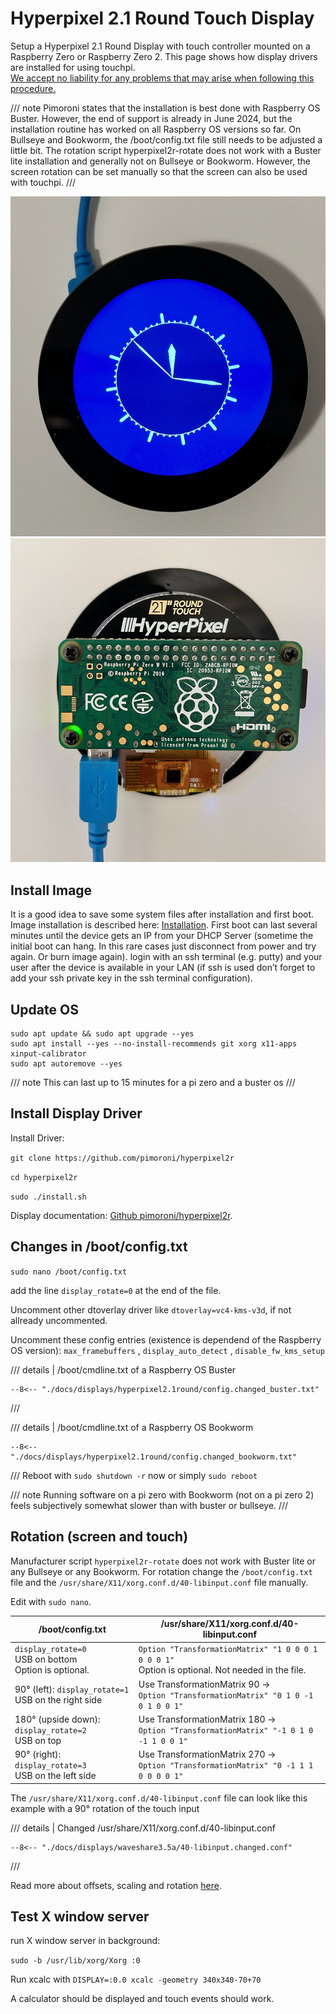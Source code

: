 # Hyperpixel 2.1 Round Touch Display 

Setup a Hyperpixel 2.1 Round Display with touch controller mounted on a Raspberry Zero or Raspberry Zero 2.
This page shows how display drivers are installed for using touchpi.<br>
<ins>We accept no liability for any problems that may arise when following this procedure.</ins>

/// note
Pimoroni states that the installation is best done with Raspberry OS Buster. 
However, the end of support is already in June 2024, but the installation routine has worked on all Raspberry OS versions so far. 
On Bullseye and Bookworm, the /boot/config.txt file still needs to be adjusted a little bit. 
The rotation script hyperpixel2r-rotate does not work with a Buster lite installation and generally not on Bullseye or Bookworm. 
However, the screen rotation can be set manually so that the screen can also be used with touchpi.
///

![touchpi @ hyperpixel 2.1 round display with RaSPI Zero ](../../img/PiZero_Hyperpixel2.1R_1.jpg)
![touchpi @ hyperpixel 2.1 round display with RaSPI Zero ](../../img/PiZero_Hyperpixel2.1R_2.jpg)

## Install Image
It is a good idea to save some system files after installation and first boot. 
Image installation is described here: [Installation](../../index.md#install).
First boot can last several minutes until the device gets an IP from your DHCP Server (sometime the initial boot can hang. 
In this rare cases just disconnect from power and try again. Or burn image again).
login with an ssh terminal (e.g. putty) and your user after the device is available in your LAN 
(if ssh is used don’t forget to add your ssh private key in the ssh terminal configuration).

## Update OS

```
sudo apt update && sudo apt upgrade --yes
sudo apt install --yes --no-install-recommends git xorg x11-apps xinput-calibrator
sudo apt autoremove --yes
```
/// note
This can last up to 15 minutes for a pi zero and a buster os
///

## Install Display Driver

Install Driver: 

`git clone https://github.com/pimoroni/hyperpixel2r`

`cd hyperpixel2r`

`sudo ./install.sh`

Display documentation: [Github pimoroni/hyperpixel2r](https://github.com/pimoroni/hyperpixel2r).

## Changes in /boot/config.txt

`sudo nano /boot/config.txt`

add the line `display_rotate=0` at the end of the file.

Uncomment other dtoverlay driver like `dtoverlay=vc4-kms-v3d`, if not allready uncommented.

Uncomment these config entries (existence is dependend of the Raspberry OS version):  `max_framebuffers` , `display_auto_detect` , `disable_fw_kms_setup`


/// details | /boot/cmdline.txt of a Raspberry OS Buster
```
--8<-- "./docs/displays/hyperpixel2.1round/config.changed_buster.txt"
```
///

/// details | /boot/cmdline.txt of a Raspberry OS Bookworm
```
--8<-- "./docs/displays/hyperpixel2.1round/config.changed_bookworm.txt"
```
///
Reboot with `sudo shutdown -r` now or simply `sudo reboot`

/// note
Running software on a pi zero with Bookworm (not on a pi zero 2) feels subjectively somewhat slower than with buster or bullseye.
///


## Rotation (screen and touch)

Manufacturer script `hyperpixel2r-rotate` does not work with Buster lite or any Bullseye or any Bookworm. 
For rotation change the `/boot/config.txt` file and the `/usr/share/X11/xorg.conf.d/40-libinput.conf` file manually.

Edit with `sudo nano`.

| /boot/config.txt                                           | /usr/share/X11/xorg.conf.d/40-libinput.conf                                                        |
|------------------------------------------------------------|----------------------------------------------------------------------------------------------------|
| `display_rotate=0`<br>USB on bottom<br>Option is optional. | `Option "TransformationMatrix" "1 0 0 0 1 0 0 0 1"`<br>Option is optional. Not needed in the file. |
| 90° (left): `display_rotate=1`<br>USB on the right side    | Use TransformationMatrix 90 -><br>`Option "TransformationMatrix" "0 1 0 -1 0 1 0 0 1"`             |                               
| 180° (upside down):  `display_rotate=2`<br>USB on top      | Use TransformationMatrix 180 -><br>`Option "TransformationMatrix" "-1 0 1 0 -1 1 0 0 1"`           |
| 90° (right): `display_rotate=3`<br>USB on the left side    | Use TransformationMatrix 270 -><br>`Option "TransformationMatrix" "0 -1 1 1 0 0 0 0 1"`            |

The `/usr/share/X11/xorg.conf.d/40-libinput.conf` file can look like this example with a 90° rotation of the touch input

/// details | Changed /usr/share/X11/xorg.conf.d/40-libinput.conf 
``` linenums="1"  hl_lines="43"
--8<-- "./docs/displays/waveshare3.5a/40-libinput.changed.conf"
```
///

Read more about offsets, scaling and rotation [here](../../tips/rotation.md).

## Test X window server

run X window server in background:

`sudo -b /usr/lib/xorg/Xorg :0`

Run xcalc with `DISPLAY=:0.0 xcalc -geometry 340x340-70+70`

A calculator should be displayed and touch events should work.